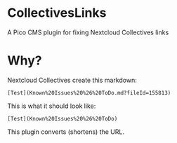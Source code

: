 # CollectivesLinks
A Pico CMS plugin for fixing Nextcloud Collectives links

# Why?

Nextcloud Collectives create this markdown:

````
[Test](Known%20Issues%20%26%20ToDo.md?fileId=155813)
````

This is what it should look like:

````
[Test](Known%20Issues%20%26%20ToDo)
````

This plugin converts (shortens) the URL.

